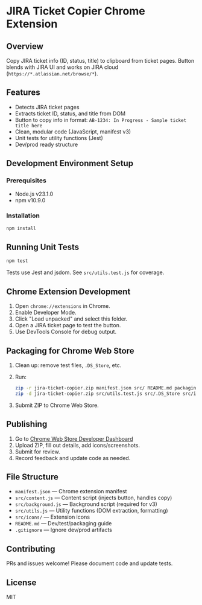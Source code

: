 # JIRA Ticket Copier Chrome Extension

## Overview

Copy JIRA ticket info (ID, status, title) to clipboard from ticket pages. Button blends with JIRA UI and works on JIRA cloud (`https://*.atlassian.net/browse/*`).

## Features

- Detects JIRA ticket pages
- Extracts ticket ID, status, and title from DOM
- Button to copy info in format: `AB-1234: In Progress - Sample ticket title here`
- Clean, modular code (JavaScript, manifest v3)
- Unit tests for utility functions (Jest)
- Dev/prod ready structure

## Development Environment Setup

### Prerequisites

- Node.js v23.1.0
- npm v10.9.0

### Installation

```sh
npm install
```

## Running Unit Tests

```sh
npm test
```

Tests use Jest and jsdom. See `src/utils.test.js` for coverage.

## Chrome Extension Development

1. Open `chrome://extensions` in Chrome.
2. Enable Developer Mode.
3. Click "Load unpacked" and select this folder.
4. Open a JIRA ticket page to test the button.
5. Use DevTools Console for debug output.

## Packaging for Chrome Web Store

1. Clean up: remove test files, `.DS_Store`, etc.
2. Run:

   ```sh
   zip -r jira-ticket-copier.zip manifest.json src/ README.md packaging_instructions.txt
   zip -d jira-ticket-copier.zip src/utils.test.js src/.DS_Store src/icons/.DS_Store
   ```

3. Submit ZIP to Chrome Web Store.

## Publishing

1. Go to [Chrome Web Store Developer Dashboard](https://chrome.google.com/webstore/devconsole)
2. Upload ZIP, fill out details, add icons/screenshots.
3. Submit for review.
4. Record feedback and update code as needed.

## File Structure

- `manifest.json` — Chrome extension manifest
- `src/content.js` — Content script (injects button, handles copy)
- `src/background.js` — Background script (required for v3)
- `src/utils.js` — Utility functions (DOM extraction, formatting)
- `src/icons/` — Extension icons
- `README.md` — Dev/test/packaging guide
- `.gitignore` — Ignore dev/prod artifacts

## Contributing

PRs and issues welcome! Please document code and update tests.

## License

MIT
